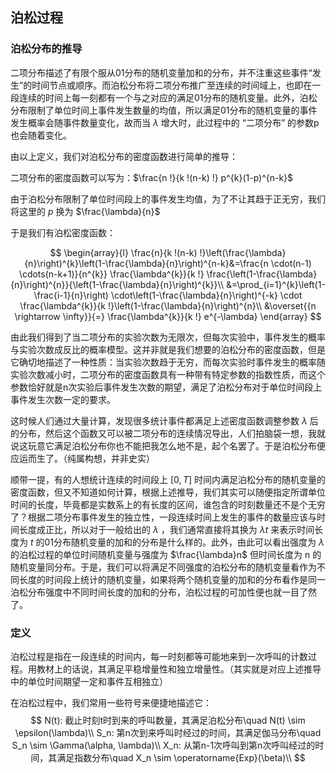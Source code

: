 ## 泊松过程

### 泊松分布的推导

二项分布描述了有限个服从01分布的随机变量加和的分布，并不注重这些事件“发生”的时间节点或顺序。而泊松分布将二项分布推广至连续的时间域上，也即在一段连续的时间上每一刻都有一个与之对应的满足01分布的随机变量。此外，泊松分布限制了单位时间上事件发生数量的均值，所以满足01分布的随机变量的事件发生概率会随事件数量变化，故而当 $\lambda$ 增大时，此过程中的 “二项分布” 的参数p也会随着变化。

由以上定义，我们对泊松分布的密度函数进行简单的推导：

二项分布的密度函数可以写为：$\frac{n !}{k !(n-k) !} p^{k}(1-p)^{n-k}$ 

由于泊松分布限制了单位时间段上的事件发生均值，为了不让其趋于正无穷，我们将这里的 $p$ 换为 $\frac{\lambda}{n}$ 

于是我们有泊松密度函数：

$$
\begin{array}{l}
\frac{n}{k !(n-k) !}\left(\frac{\lambda}{n}\right)^{k}\left(1-\frac{\lambda}{n}\right)^{n-k}&=\frac{n \cdot(n-1) \cdots(n-k+1)}{n^{k}} \frac{\lambda^{k}}{k !} \frac{\left(1-\frac{\lambda}{n}\right)^{n}}{\left(1-\frac{\lambda}{n}\right)^{k}}\\
&=\prod_{i=1}^{k}\left(1-\frac{i-1}{n}\right) \cdot\left(1-\frac{\lambda}{n}\right)^{-k} \cdot \frac{\lambda^{k}}{k !}\left(1-\frac{\lambda}{n}\right)^{n}\\
&\overset{{n \rightarrow \infty}}{=} \frac{\lambda^{k}}{k !} e^{-\lambda}
\end{array}
$$

由此我们得到了当二项分布的实验次数为无限次，但每次实验中，事件发生的概率与实验次数成反比的概率模型。这并非就是我们想要的泊松分布的密度函数，但是它确切地描述了一种性质：当实验次数趋于无穷，而每次实验时事件发生的概率随实验次数减小时，二项分布的密度函数具有一种带有特定参数的指数性质，而这个参数恰好就是n次实验后事件发生次数的期望，满足了泊松分布对于单位时间段上事件发生次数一定的要求。

这时候人们通过大量计算，发现很多统计事件都满足上述密度函数调整参数 $\lambda$ 后的分布，然后这个函数又可以被二项分布的连续情况导出，人们拍脑袋一想，我就说这玩意它满足泊松分布你也不能把我怎么地不是，起个名罢了。于是泊松分布便应运而生了。（纯属构想，并非史实）

顺带一提，有的人想统计连续的时间段上 $[0,T]$ 时间内满足泊松分布的随机变量的密度函数，但又不知道如何计算，根据上述推导，我们其实可以随便指定所谓单位时间的长度，毕竟都是实数系上的有长度的区间，谁包含的时刻数量还不是个无穷了？根据二项分布事件发生的独立性，一段连续时间上发生的事件的数量应该与时间长度成正比，所以对于一般给出的 $\lambda$ ，我们通常直接将其换为 $\lambda t$ 来表示时间长度为 $t$ 的01分布随机变量的加和的分布是什么样的。此外，由此可以看出强度为 $\lambda$ 的泊松过程的单位时间随机变量与强度为 $\frac{\lambda}n$ 但时间长度为 n 的随机变量同分布。于是，我们可以将满足不同强度的泊松分布的随机变量看作为不同长度的时间段上统计的随机变量，如果将两个随机变量的加和的分布看作是同一泊松分布强度中不同时间长度的加和的分布，泊松过程的可加性便也就一目了然了。

### 定义

泊松过程是指在一段连续的时间内，每一时刻都等可能地来到一次呼叫的计数过程。用教材上的话说，其满足平稳增量性和独立增量性。（其实就是对应上述推导中的单位时间期望一定和事件互相独立）

在泊松过程中，我们常用一些符号来便捷地描述它：
$$
N(t): 截止时刻t时到来的呼叫数量，其满足泊松分布\quad N(t) \sim \epsilon(\lambda)\\
S_n: 第n次到来呼叫时经过的时间，其满足伽马分布\quad S_n \sim \Gamma(\alpha, \lambda)\\
X_n: 从第n-1次呼叫到第n次呼叫经过的时间，其满足指数分布\quad X_n \sim \operatorname{Exp}(\beta)\\
$$
